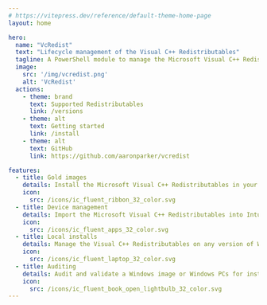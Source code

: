 ```yaml
---
# https://vitepress.dev/reference/default-theme-home-page
layout: home

hero:
  name: "VcRedist"
  text: "Lifecycle management of the Visual C++ Redistributables"
  tagline: A PowerShell module to manage the Microsoft Visual C++ Redistributables across Windows, Intune, Configuration Manager, and more.
  image:
    src: '/img/vcredist.png'
    alt: 'VcRedist'
  actions:
    - theme: brand
      text: Supported Redistributables
      link: /versions
    - theme: alt
      text: Getting started
      link: /install
    - theme: alt
      text: GitHub
      link: https://github.com/aaronparker/vcredist

features:
  - title: Gold images
    details: Install the Microsoft Visual C++ Redistributables in your gold image pipelines.
    icon:
      src: /icons/ic_fluent_ribbon_32_color.svg
  - title: Device management
    details: Import the Microsoft Visual C++ Redistributables into Intune, Configuration Manager, MDT and more.
    icon:
      src: /icons/ic_fluent_apps_32_color.svg
  - title: Local installs
    details: Manage the Visual C++ Redistributables on any version of Windows that supports PowerShell.
    icon:
      src: /icons/ic_fluent_laptop_32_color.svg
  - title: Auditing
    details: Audit and validate a Windows image or Windows PCs for installed VcRedist versions.
    icon:
      src: /icons/ic_fluent_book_open_lightbulb_32_color.svg
---
```

